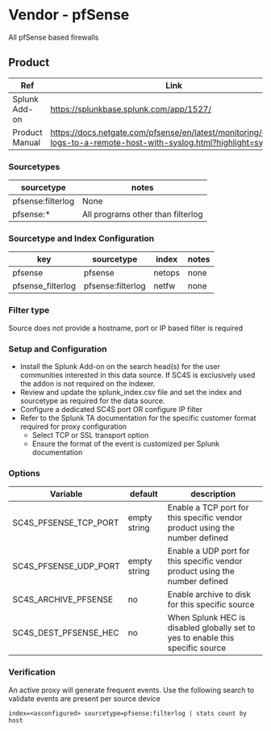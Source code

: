 # Vendor - pfSense

All pfSense based firewalls


## Product


| Ref            | Link                                                                                                    |
|----------------|---------------------------------------------------------------------------------------------------------|
| Splunk Add-on  | https://splunkbase.splunk.com/app/1527/                                                                 |
| Product Manual | https://docs.netgate.com/pfsense/en/latest/monitoring/copying-logs-to-a-remote-host-with-syslog.html?highlight=syslog |


### Sourcetypes

| sourcetype     | notes                                                                                                   |
|----------------|---------------------------------------------------------------------------------------------------------|
| pfsense:filterlog  | None |
| pfsense:* | All programs other than filterlog |

### Sourcetype and Index Configuration

| key            | sourcetype     | index          | notes          |
|----------------|----------------|----------------|----------------|
| pfsense      | pfsense     | netops          | none          |
| pfsense_filterlog      | pfsense:filterlog      | netfw          | none          |

### Filter type

Source does not provide a hostname, port or IP based filter is required

### Setup and Configuration

* Install the Splunk Add-on on the search head(s) for the user communities interested in this data source. If SC4S is exclusively used the addon is not required on the indexer.
* Review and update the splunk_index.csv file and set the index and sourcetype as required for the data source.
* Configure a dedicated SC4S port OR configure IP filter 
* Refer to the Splunk TA documentation for the specific customer format required for proxy configuration
    * Select TCP or SSL transport option
    * Ensure the format of the event is customized per Splunk documentation

### Options

| Variable       | default        | description    |
|----------------|----------------|----------------|
| SC4S_PFSENSE_TCP_PORT      | empty string      | Enable a TCP port for this specific vendor product using the number defined |
| SC4S_PFSENSE_UDP_PORT      | empty string      | Enable a UDP port for this specific vendor product using the number defined |
| SC4S_ARCHIVE_PFSENSE | no | Enable archive to disk for this specific source |
| SC4S_DEST_PFSENSE_HEC | no | When Splunk HEC is disabled globally set to yes to enable this specific source | 

### Verification

An active proxy will generate frequent events. Use the following search to validate events are present per source device

```
index=<asconfigured> sourcetype=pfsense:filterlog | stats count by host
```
